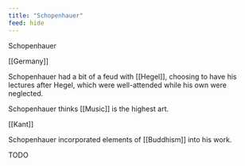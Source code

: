 ```yaml
---
title: "Schopenhauer"
feed: hide
---
```


Schopenhauer 

[[Germany]]


Schopenhauer had a bit of a feud with [[Hegel]], choosing to have his lectures after Hegel, which were well-attended while his own were neglected.


Schopenhauer thinks [[Music]] is the highest art. 


[[Kant]]

Schopenhauer incorporated elements of [[Buddhism]] into his work. 

TODO